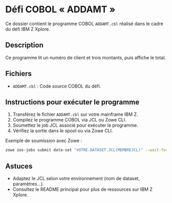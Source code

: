 # Défi COBOL « ADDAMT »

Ce dossier contient le programme COBOL `ADDAMT.cbl` réalisé dans le cadre du défi IBM Z Xplore.

## Description

Ce programme lit un numéro de client et trois montants, puis affiche le total.

## Fichiers

- `ADDAMT.cbl` : Code source COBOL du défi.

## Instructions pour exécuter le programme

1. Transférez le fichier `ADDAMT.cbl` sur votre mainframe IBM Z.
2. Compilez le programme COBOL via JCL ou Zowe CLI.
3. Soumettez le job JCL associé pour exécuter le programme.
4. Vérifiez la sortie dans le spool ou via Zowe CLI.

Exemple de soumission avec Zowe :
```sh
zowe zos-jobs submit data-set "VOTRE.DATASET.JCL(MEMBREJCL)" --wait-for-output --response-format-json
```

## Astuces

- Adaptez le JCL selon votre environnement (nom de dataset, paramètres…).
- Consultez le README principal pour plus de ressources sur IBM Z Xplore.

